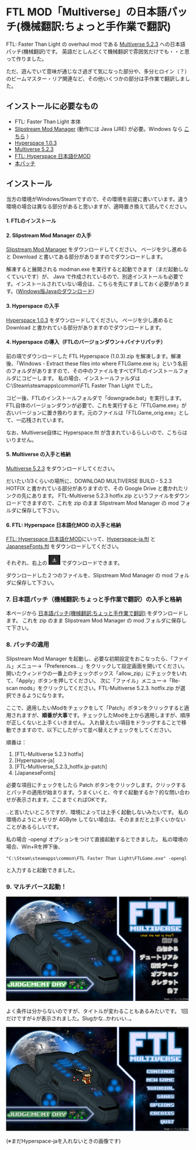 # FTL MOD「Multiverse」の日本語パッチ(機械翻訳:ちょっと手作業で翻訳)
FTL: Faster Than Light の overhaul mod である [Multiverse 5.2.3](https://subsetgames.com/forum/viewtopic.php?f=11&t=35332) への日本語パッチ(機械翻訳)です。 英語だとしんどくて機械翻訳で雰囲気だけでも・・と思って作りました。

ただ、遊んでいて意味が通じなさ過ぎて気になった部分や、多分ヒロイン（？）のビームマスター・リア関連など、その他いくつかの部分は手作業で翻訳しました。

## インストールに必要なもの
* FTL: Faster Than Light 本体
* [Slipstream Mod Manager](https://subsetgames.com/forum/viewtopic.php?f=12&t=17102)
   (動作には Java (JRE) が必要。Windows なら [こちら](https://www.java.com/ja/download/ie_manual.jsp) ）
* [Hyperspace 1.0.3](https://subsetgames.com/forum/viewtopic.php?f=11&t=35095)
* [Multiverse 5.2.3](https://subsetgames.com/forum/viewtopic.php?f=11&t=35332)
* [FTL: Hyperspace 日本語化MOD](https://seesaawiki.jp/ftl/d/MOD#content_3_6_1)
* [本パッチ](https://github.com/AyKo/ftl-multiverse-japanese-patch/raw/main/FTL-Multiverse_5.2.3_hotfix.jp-patch.zip)

## インストール
当方の環境がWindows/Steamですので、その環境を前提に書いています。違う環境の場合は異なる部分があると思いますが、適時置き換えて読んでください。

#### 1. FTLのインストール

#### 2. Slipstream Mod Manager の入手
[Slipstream Mod Manager](https://subsetgames.com/forum/viewtopic.php?f=12&t=17102) をダウンロードしてください。
ページを少し進めると Download と書いてある部分がありますのでダウンロードします。


解凍すると展開される modman.exe を実行すると起動できます（まだ起動しなくていいです）が、 Java で作成されているので、別途インストールも必要です。インストールされていない場合は、こちらを先にすましておく必要があります。([Windows版Javaのダウンロード](https://www.java.com/ja/download/ie_manual.jsp))

#### 3. Hyperspace の入手
[Hyperspace 1.0.3](https://subsetgames.com/forum/viewtopic.php?f=11&t=35095) をダウンロードしてください。
ページを少し進めると Download と書かれている部分がありますのでダウンロードします。

#### 4. Hyperspace の導入（FTLのバージョンダウン＋バイナリパッチ）
前の項でダウンロードした FTL Hyperspace (1.0.3).zip を解凍します。解凍後、「Windows - Extract these files into where FTLGame.exe is」という名前のフォルダがありますので、その中のファイルをすべてFTLのインストールフォルダにコピーします。
私の場合、インストールファルダは C:\Steam\steamapps\common\FTL Faster Than Light でした。

コピー後、FTLのインストールフォルダで「downgrade.bat」を実行します。
FTL自体のバージョンダウンが必要で、これを実行すると「FTLGame.exe」が古いバージョンに置き換わります。元のファイルは「FTLGame_orig.exe」として、一応残されています。

なお、Multiverse自体に Hyperspace.ftl が含まれているらしいので、こちらはいりません。

#### 5. Multiverse の入手と格納
[Multiverse 5.2.3](https://subsetgames.com/forum/viewtopic.php?f=11&t=35332) をダウンロードしてください。

だいたい1/3くらいの場所に、DOWNLOAD MULTIVERSE BUILD - 5.2.3 HOTFIX と書かれている部分がありますので、その Google Drive と書かれたリンクの先にあります。
FTL-Multiverse 5.2.3 hotfix.zip というファイルをダウンロードできますので、これを zip のまま Slipstream Mod Manager の mod フォルダに保存して下さい。

#### 6. FTL: Hyperspace 日本語化MOD の入手と格納
[FTL: Hyperspace 日本語化MOD](https://seesaawiki.jp/ftl/d/MOD#content_3_6_1)にいって、[Hyperspace-ja.ftl](https://drive.google.com/file/d/1VwBDaD3ztAgD4GGdXm_WdSwuyE-FDwoh/view?usp=sharing) と [JapaneseFonts.ftl](https://drive.google.com/file/d/18EZMhs6Z9iKncLx0kfaliAxHrrK_G6qK/view?usp=sharing) をダウンロードしてください。

それぞれ、右上の <img src="doc/google_drive_download_icon.png" width="32"> でダウンロードできます。

ダウンロードした２つのファイルを、Slipstream Mod Manager の mod フォルダに保存して下さい。

### 7. 日本語パッチ（機械翻訳:ちょっと手作業で翻訳）の入手と格納
本ページから [日本語パッチ(機械翻訳:ちょっと手作業で翻訳)](https://github.com/AyKo/ftl-multiverse-japanese-patch/raw/main/FTL-Multiverse_5.2.3_hotfix.jp-patch.zip) をダウンロードします。
これを zip のまま Slipstream Mod Manager の mod フォルダに保存して下さい。

### 8. パッチの適用
Slipstream Mod Manager を起動し、必要な初期設定をおこなったら、「ファイル」メニュー→「Preferences...」をクリックして設定画面を開いてください。開いたウィンドウの一番上のチェックボックス「allow_zip」にチェックをいれて、「Apply」ボタンを押してください。
次に「ファイル」メニュー→「Re-scan mods」をクリックしてください。FTL-Multiverse 5.2.3. hotfix.zip が選択できるようになります。

ここで、適用したいModをチェックをして「Patch」ボタンをクリックすると適用されますが、**順番が大事**です。チェックしたModを上から適用しますが、順序が正しくないと上手くいきません。
入れ替えたい項目をドラッグすることで移動できますので、以下にしたがって並べ替えとチェックをしてください。

順番は：
1. [FTL-Multiverse 5.2.3 hotfix]
2. [Hyperspace-ja]
3. [FTL-Multiverse_5.2.3_hotfix.jp-patch]
4. [JapaneseFonts]

必要な項目にチェックをしたら Patch ボタンをクリックします。クリックするとパッチの適用が始まります。うまくいくと、今すぐ起動するか？的な問い合わせが表示されます。ここまでくればOKです。

..と言いたいところですが、環境によっては上手く起動しないみたいです。
私の環境のようにメモリが 4GByte してない場合は、そのままだと上手くいかないことがあるらしいです。

私の場合 -opengl オプションをつけて直接起動するとできました。
私の環境の場合、Win+Rを押下後、

    "C:\Steam\steamapps\common\FTL Faster Than Light\FTLGame.exe" -opengl

と入力すると起動できました。

### 9. マルチバース起動！
![Title1](doc/Multiverse-Title-01.png)

よく条件は分からないのですが、タイトルが変わることもあるみたいです。
1回だけですが↓が表示されました。Slugかな..かわいい..。

![Title2](doc/Multiverse-Title-02.png)

(※まだHyperspace-jaを入れないときの画像です)
